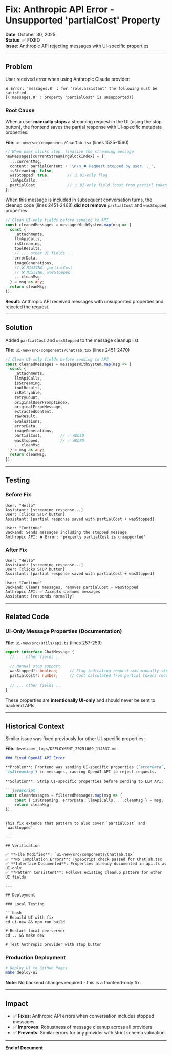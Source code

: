 # Fix: Anthropic API Error - Unsupported 'partialCost' Property

**Date**: October 30, 2025  
**Status**: ✅ FIXED  
**Issue**: Anthropic API rejecting messages with UI-specific properties

---

## Problem

User received error when using Anthropic Claude provider:

```
❌ Error: 'messages.8' : for 'role:assistant' the following must be satisfied
[('messages.8' : property 'partialCost' is unsupported)]
```

### Root Cause

When a user **manually stops** a streaming request in the UI (using the stop button), the frontend saves the partial response with UI-specific metadata properties:

**File**: `ui-new/src/components/ChatTab.tsx` (lines 1525-1560)

```typescript
// When user clicks stop, finalize the streaming message
newMessages[currentStreamingBlockIndex] = {
  ...currentMsg,
  content: partialContent + '\n\n_⏹️ Request stopped by user..._',
  isStreaming: false,
  wasStopped: true,        // ⚠️ UI-only flag
  llmApiCalls,
  partialCost              // ⚠️ UI-only field (cost from partial tokens)
};
```

When this message is included in subsequent conversation turns, the cleanup code (lines 2451-2468) **did not remove** `partialCost` and `wasStopped` properties:

```typescript
// Clean UI-only fields before sending to API
const cleanedMessages = messagesWithSystem.map(msg => {
  const { 
    _attachments, 
    llmApiCalls, 
    isStreaming, 
    toolResults, 
    // ... other UI fields ...
    errorData,
    imageGenerations,
    // ❌ MISSING: partialCost
    // ❌ MISSING: wasStopped
    ...cleanMsg 
  } = msg as any;
  return cleanMsg;
});
```

**Result**: Anthropic API received messages with unsupported properties and rejected the request.

---

## Solution

Added `partialCost` and `wasStopped` to the message cleanup list:

**File**: `ui-new/src/components/ChatTab.tsx` (lines 2451-2470)

```typescript
// Clean UI-only fields before sending to API
const cleanedMessages = messagesWithSystem.map(msg => {
  const { 
    _attachments, 
    llmApiCalls, 
    isStreaming, 
    toolResults, 
    isRetryable, 
    retryCount, 
    originalUserPromptIndex,
    originalErrorMessage,
    extractedContent,
    rawResult,
    evaluations,
    errorData,
    imageGenerations,
    partialCost,        // ✅ ADDED
    wasStopped,         // ✅ ADDED
    ...cleanMsg 
  } = msg as any;
  return cleanMsg;
});
```

---

## Testing

### Before Fix
```
User: "Hello"
Assistant: [streaming response...]
User: [clicks STOP button]
Assistant: [partial response saved with partialCost + wasStopped]

User: "Continue"
Backend: Sends messages including the stopped message
Anthropic API: ❌ Error: 'property partialCost is unsupported'
```

### After Fix
```
User: "Hello"
Assistant: [streaming response...]
User: [clicks STOP button]
Assistant: [partial response saved with partialCost + wasStopped]

User: "Continue"
Backend: Cleans messages, removes partialCost + wasStopped
Anthropic API: ✅ Accepts cleaned messages
Assistant: [responds normally]
```

---

## Related Code

### UI-Only Message Properties (Documentation)

**File**: `ui-new/src/utils/api.ts` (lines 257-259)

```typescript
export interface ChatMessage {
  // ... other fields ...
  
  // Manual stop support
  wasStopped?: boolean;     // Flag indicating request was manually stopped by user
  partialCost?: number;     // Cost calculated from partial tokens received before stop
  
  // ... other fields ...
}
```

These properties are **intentionally UI-only** and should never be sent to backend APIs.

---

## Historical Context

Similar issue was fixed previously for other UI-specific properties:

**File**: `developer_logs/DEPLOYMENT_20251009_114537.md`

```markdown
### Fixed OpenAI API Error

**Problem**: Frontend was sending UI-specific properties (`errorData`, `llmApiCalls`, 
`isStreaming`) in messages, causing OpenAI API to reject requests.

**Solution**: Strip UI-specific properties before sending to LLM API:

```javascript
const cleanMessages = filteredMessages.map(msg => {
    const { isStreaming, errorData, llmApiCalls, ...cleanMsg } = msg;
    return cleanMsg;
});
```
```

This fix extends that pattern to also cover `partialCost` and `wasStopped`.

---

## Verification

✅ **File Modified**: `ui-new/src/components/ChatTab.tsx`  
✅ **No Compilation Errors**: TypeScript check passed for ChatTab.tsx  
✅ **Interface Documented**: Properties already documented in api.ts as UI-only  
✅ **Pattern Consistent**: Follows existing cleanup pattern for other UI fields

---

## Deployment

### Local Testing

```bash
# Rebuild UI with fix
cd ui-new && npm run build

# Restart local dev server
cd .. && make dev

# Test Anthropic provider with stop button
```

### Production Deployment

```bash
# Deploy UI to GitHub Pages
make deploy-ui
```

**Note**: No backend changes required - this is a frontend-only fix.

---

## Impact

- ✅ **Fixes**: Anthropic API errors when conversation includes stopped messages
- ✅ **Improves**: Robustness of message cleanup across all providers
- ✅ **Prevents**: Similar errors for any provider with strict schema validation

---

**End of Document**
